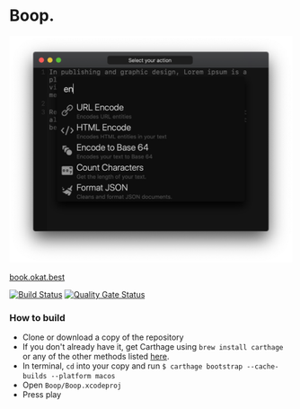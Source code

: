 
# Boop.


<p align="center">

<img src="Boop/Documentation/Images/UI.png?raw=true" width="663" alt="UI Screenshot">

[book.okat.best](https://boop.okat.best/)

</p>

[![Build Status](https://app.bitrise.io/app/b0c493f8b65e1dac/status.svg?token=BoJJDoViYpKy8V_O5P7ljA&branch=master)](https://app.bitrise.io/app/b0c493f8b65e1dac) [![Quality Gate Status](https://sonarcloud.io/api/project_badges/measure?project=IvanMathy_Boop&metric=alert_status)](https://sonarcloud.io/dashboard?id=IvanMathy_Boop)


### How to build

- Clone or download a copy of the repository
- If you don't already have it, get Carthage using `brew install carthage` or any of the other methods listed [here](https://github.com/Carthage/Carthage#installing-carthage).
- In terminal, `cd` into your copy and run `$ carthage bootstrap --cache-builds --platform macos`
- Open `Boop/Boop.xcodeproj`
- Press play
